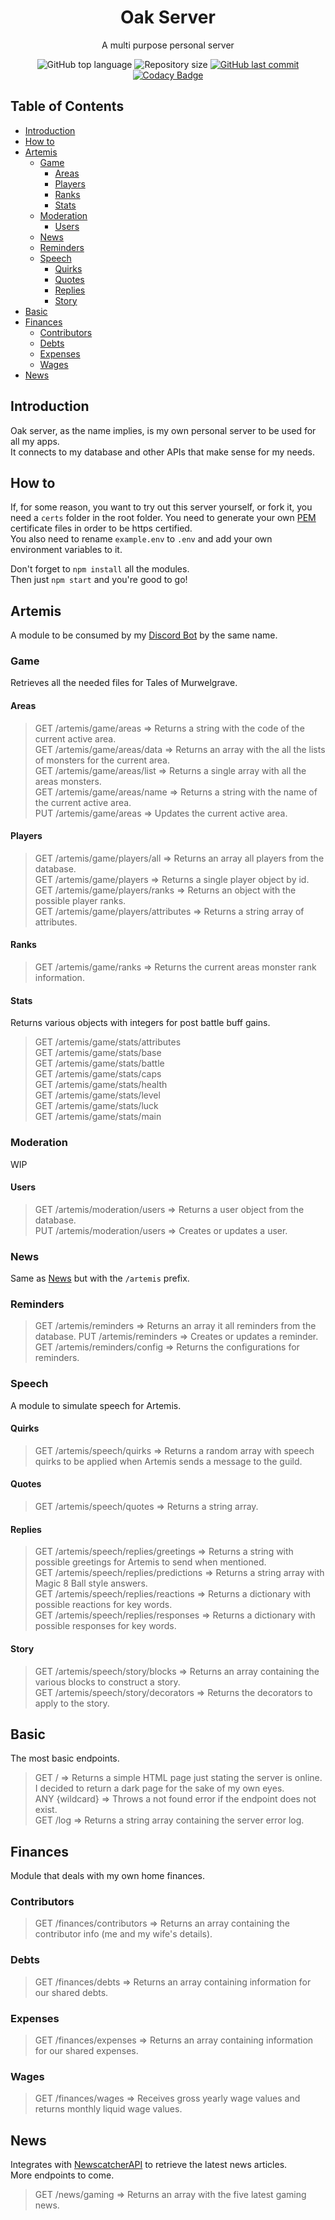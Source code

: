 <h1 align="center">
  Oak Server<br>
</h1>

<p align="center">A multi purpose personal server</p>

<p align="center">
  <img alt="GitHub top language" src="https://img.shields.io/github/languages/top/JohnnyOak85/oak-server.svg">

  <img alt="Repository size" src="https://img.shields.io/github/repo-size/JohnnyOak85/oak-server.svg">

  <a href="https://github.com/JohnnyOak85/oak-server/commits/master">
    <img alt="GitHub last commit" src="https://img.shields.io/github/last-commit/JohnnyOak85/oak-server.svg">
  </a>

 <a href="https://www.codacy.com/gh/JohnnyOak85/oak-server/dashboard?utm_source=github.com&amp;utm_medium=referral&amp;utm_content=JohnnyOak85/oak-server&amp;utm_campaign=Badge_Grade">
    <img alt="Codacy Badge" src="https://app.codacy.com/project/badge/Grade/265c8b59fc5a481f8f83733eb7cd15a4" />
 </a>
</p>

## Table of Contents

-   [Introduction](#introduction)
-   [How to](#how-to)
-   [Artemis](#artemis)
    -   [Game](#game)
        -   [Areas](#areas)
        -   [Players](#players)
        -   [Ranks](#ranks)
        -   [Stats](#stats)
    -   [Moderation](#moderation)
        -   [Users](#users)
    -   [News](#news)
    -   [Reminders](#reminders)
    -   [Speech](#speech)
        -   [Quirks](#quirks)
        -   [Quotes](#quotes)
        -   [Replies](#replies)
        -   [Story](#story)
-   [Basic](#basic)
-   [Finances](#finances)
    -   [Contributors](#contributors)
    -   [Debts](#debts)
    -   [Expenses](#expenses)
    -   [Wages](#wages)
-   [News](#news-1)

## Introduction

Oak server, as the name implies, is my own personal server to be used for all my apps.  
It connects to my database and other APIs that make sense for my needs.

## How to

If, for some reason, you want to try out this server yourself, or fork it, you need a `certs` folder in the root folder. You need to generate your own [PEM](https://www.howtogeek.com/devops/what-is-a-pem-file-and-how-do-you-use-it/) certificate files in order to be https certified.  
You also need to rename `example.env` to `.env` and add your own environment variables to it.

Don't forget to `npm install` all the modules.  
Then just `npm start` and you're good to go!

## Artemis

A module to be consumed by my [Discord Bot](https://github.com/JohnnyOak85/artemis) by the same name.

### Game

Retrieves all the needed files for Tales of Murwelgrave.

#### Areas

> GET /artemis/game/areas => Returns a string with the code of the current active area.  
> GET /artemis/game/areas/data => Returns an array with the all the lists of monsters for the current area.  
> GET /artemis/game/areas/list => Returns a single array with all the areas monsters.  
> GET /artemis/game/areas/name => Returns a string with the name of the current active area.  
> PUT /artemis/game/areas => Updates the current active area.

#### Players

> GET /artemis/game/players/all => Returns an array all players from the database.  
> GET /artemis/game/players => Returns a single player object by id.  
> GET /artemis/game/players/ranks => Returns an object with the possible player ranks.  
> GET /artemis/game/players/attributes => Returns a string array of attributes.

#### Ranks

> GET /artemis/game/ranks => Returns the current areas monster rank information.

#### Stats

Returns various objects with integers for post battle buff gains.

> GET /artemis/game/stats/attributes  
> GET /artemis/game/stats/base  
> GET /artemis/game/stats/battle  
> GET /artemis/game/stats/caps  
> GET /artemis/game/stats/health  
> GET /artemis/game/stats/level  
> GET /artemis/game/stats/luck  
> GET /artemis/game/stats/main

### Moderation

WIP

#### Users

> GET /artemis/moderation/users => Returns a user object from the database.  
> PUT /artemis/moderation/users => Creates or updates a user.

### News

Same as [News](#news) but with the `/artemis` prefix.

### Reminders

> GET /artemis/reminders => Returns an array it all reminders from the database.
> PUT /artemis/reminders => Creates or updates a reminder.
> GET /artemis/reminders/config => Returns the configurations for reminders.

### Speech

A module to simulate speech for Artemis.

#### Quirks

> GET /artemis/speech/quirks => Returns a random array with speech quirks to be applied when Artemis sends a message to the guild.

#### Quotes

> GET /artemis/speech/quotes => Returns a string array.

#### Replies

> GET /artemis/speech/replies/greetings => Returns a string with possible greetings for Artemis to send when mentioned.  
> GET /artemis/speech/replies/predictions => Returns a string array with Magic 8 Ball style answers.  
> GET /artemis/speech/replies/reactions => Returns a dictionary with possible reactions for key words.  
> GET /artemis/speech/replies/responses => Returns a dictionary with possible responses for key words.

#### Story

> GET /artemis/speech/story/blocks => Returns an array containing the various blocks to construct a story.  
> GET /artemis/speech/story/decorators => Returns the decorators to apply to the story.

## Basic

The most basic endpoints.

> GET / => Returns a simple HTML page just stating the server is online. I decided to return a dark page for the sake of my own eyes.  
> ANY {wildcard} => Throws a not found error if the endpoint does not exist.  
> GET /log => Returns a string array containing the server error log.

## Finances

Module that deals with my own home finances.

### Contributors

> GET /finances/contributors => Returns an array containing the contributor info (me and my wife's details).

### Debts

> GET /finances/debts => Returns an array containing information for our shared debts.

### Expenses

> GET /finances/expenses => Returns an array containing information for our shared expenses.

### Wages

> GET /finances/wages => Receives gross yearly wage values and returns monthly liquid wage values.

## News

Integrates with [NewscatcherAPI](https://newscatcherapi.com/) to retrieve the latest news articles.  
More endpoints to come.

> GET /news/gaming => Returns an array with the five latest gaming news.
